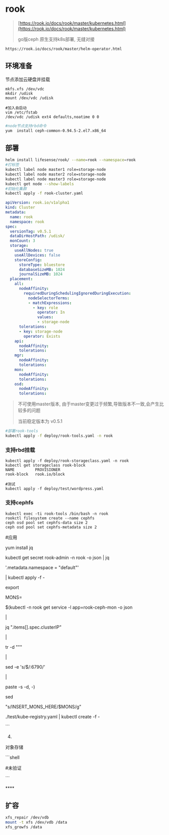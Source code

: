 # rook

> [https://rook.io/docs/rook/master/kubernetes.html](https://rook.io/docs/rook/master/kubernetes.html)
>
> go版ceph 原生支持k8s部署, 无缝对接

```
https://rook.io/docs/rook/master/helm-operator.html
```

## 环境准备

节点添加云硬盘并挂载

```
mkfs.xfs /dev/vdc
mkdir /udisk
mount /dev/vdc /udisk
```

```
#加入自启动
vim /etc/fstab
/dev/vdc /udisk ext4 defaults,noatime 0 0
```

```bash
#node节点支持rbd命令
yum  install ceph-common-0.94.5-2.el7.x86_64
```

## 部署

```bash
helm install lifesense/rook/ --name=rook --namespace=rook
#打标签
kubectl label node master1 role=storage-node
kubectl label node master2 role=storage-node
kubectl label node master3 role=storage-node
kubectl get node --show-labels
#初始化集群
kubectl apply -f rook-cluster.yaml
```

```yaml
apiVersion: rook.io/v1alpha1
kind: Cluster
metadata:
  name: rook
  namespace: rook
spec:
  versionTag: v0.5.1
  dataDirHostPath: /udisk/
  monCount: 3
  storage:
    useAllNodes: true
    useAllDevices: false
    storeConfig:
      storeType: bluestore
      databaseSizeMB: 1024
      journalSizeMB: 1024
  placement:
    all:
      nodeAffinity:
        requiredDuringSchedulingIgnoredDuringExecution:
          nodeSelectorTerms:
          - matchExpressions:
            - key: role
              operator: In
              values:
              - storage-node
      tolerations:
      - key: storage-node
        operator: Exists
    api:
      nodeAffinity:
      tolerations:
    mgr:
      nodeAffinity:
      tolerations:
    mon:
      nodeAffinity:
      tolerations:
    osd:
      nodeAffinity:
      tolerations:
```

> 不可使用master版本, 由于master变更过于频繁,导致版本不一致,会产生比较多的问题
>
> 当前稳定版本为 v0.5.1

```bash
#部署rook-tools
kubectl apply -f deploy/rook-tools.yaml -n rook
```

### 支持rbd挂载

```
kubectl apply -f deploy/rook-storageclass.yaml -n rook
kubectl get storageclass rook-block 
NAME         PROVISIONER
rook-block   rook.io/block

#测试
kubectl apply -f deploy/test/wordpress.yaml
```

### 支持cephfs

```
kubectl exec -ti rook-tools /bin/bash -n rook
rookctl filesystem create --name cephfs
ceph osd pool set cephfs-data size 2
ceph osd pool set cephfs-metadata size 2
```

\#应用

yum install jq

kubectl get secret rook-admin -n rook -o json \| jq

'.metadata.namespace = "default"'

\| kubectl apply -f -

export

MONS=

$\(kubectl -n rook get service -l app=rook-ceph-mon -o json

\|

jq ".items\[\].spec.clusterIP"

\|

tr -d "\""

\|

sed -e 's/$/:6790/'

\|

paste -s -d, -\)

sed

"s/INSERT\_MONS\_HERE/$MONS/g"

./test/kube-registry.yaml \| kubectl create -f -

\`\`\`

4.

对象存储

\`\`\`shell

\#未验证

\`\`\`

\*\*\*\*

## 扩容

```bash
xfs_repair /dev/vdb
mount -t xfs /dev/vdb /data
xfs_growfs /data
```



